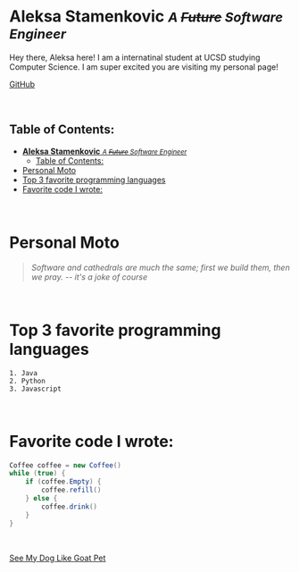 # **Aleksa Stamenkovic** <span style="font-size:smaller;">*A ~~Future~~ Software Engineer*</span>
Hey there, Aleksa here! I am a internatinal student at UCSD studying Computer Science. I am super excited you are visiting my personal page!

[GitHub](https://github.com/a-stam)

<br>

## Table of Contents:
- [**Aleksa Stamenkovic** <span style="font-size:smaller;">*A ~~Future~~ Software Engineer*</span>](#aleksa-stamenkovic-a-future-software-engineer)
  - [Table of Contents:](#table-of-contents)
- [Personal Moto](#personal-moto)
- [Top 3 favorite programming languages](#top-3-favorite-programming-languages)
- [Favorite code I wrote:](#favorite-code-i-wrote)

<br>

# Personal Moto
> *Software and cathedrals are much the same; first we build them, then we pray. -- it's a joke of course* 

<br>

# Top 3 favorite programming languages
    1. Java
    2. Python
    3. Javascript

<br>



# Favorite code I wrote:
```java
Coffee coffee = new Coffee()
while (true) {
    if (coffee.Empty) {
        coffee.refill()
    } else {
        coffee.drink()
    }
}
```

<br>

<ins>[See My Dog Like Goat Pet](Goat.png)</ins>